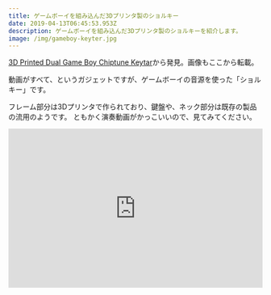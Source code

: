 ```yaml
---
title: ゲームボーイを組み込んだ3Dプリンタ製のショルキー
date: 2019-04-13T06:45:53.953Z
description: ゲームボーイを組み込んだ3Dプリンタ製のショルキーを紹介します。
image: /img/gameboy-keyter.jpg
---
```

[3D Printed Dual Game Boy Chiptune Keytar](https://hackaday.io/project/164770-3d-printed-dual-game-boy-chiptune-keytar)から発見。画像もここから転載。

動画がすべて、というガジェットですが、ゲームボーイの音源を使った「ショルキー」です。

フレーム部分は3Dプリンタで作られており、鍵盤や、ネック部分は既存の製品の流用のようです。
ともかく演奏動画がかっこいいので、見てみてください。

<iframe width="100%" height="315" src="https://www.youtube.com/embed/OLfdU11aaps" frameborder="0" allow="accelerometer; autoplay; encrypted-media; gyroscope; picture-in-picture" allowfullscreen></iframe>
